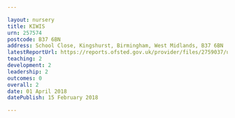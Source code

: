 ```yaml
---

layout: nursery
title: KIWIS
urn: 257574
postcode: B37 6BN
address: School Close, Kingshurst, Birmingham, West Midlands, B37 6BN
latestReportUrl: https://reports.ofsted.gov.uk/provider/files/2759037/urn/257574.pdf
teaching: 2
development: 2
leadership: 2
outcomes: 0
overall: 2
date: 01 April 2018 
datePublish: 15 February 2018

---
```

